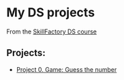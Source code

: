 # My DS projects
From the [SkillFactory DS course](https://skillfactory.ru/data-scientist)

## Projects:

* [Project 0. Game: Guess the number](https://github.com/Ily1chh/SF_Ily1chh/tree/main/project_0)
